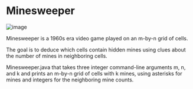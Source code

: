 # Minesweeper

![image](https://github.com/rukiyearican/Minesweeper/assets/100317918/55c13cdf-229c-43fc-b018-c90d4b79a3de)

 Minesweeper is a 1960s era video game played on an m-by-n grid of cells. 
 
 The goal is to deduce which cells contain hidden mines using clues about the number of mines in neighboring cells.
 
  Minesweeper.java that takes three integer command-line arguments m, n, and k and prints an m-by-n grid of cells with k mines, using asterisks for mines and integers for the neighboring mine counts.
